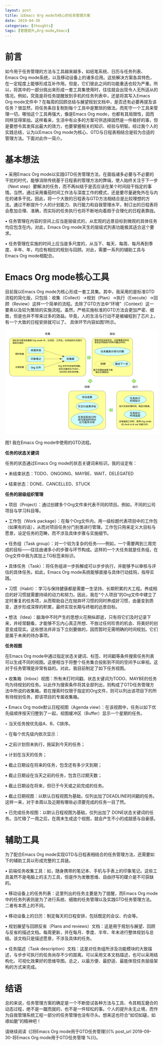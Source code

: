 ```yaml
---
layout: post
title: 以Emacs Org mode为核心的任务管理方案
date: 2019-04-30
categories: [thoughts]
tags: [管理提升,Org-mode,Emacs]
---
```


# 前言

如今用于任务管理的方法与工具越来越多，如纸笔系统、日历与任务列表、Emacs Org mode系统，以及移动设备上的诸多应用。这些解决方案各具特色，在一定程度上能够形成互补作用。但是，它们彼此之间的功能重迭也较为严重。所以，将其中的一部分挑出来形成一套工具集使用时，往往就会出现令人无所适从的情况。例如，究竟是将任务提醒放到手机的任务列表中，还是将其写入Emacs Org mode文件中？在每周的回顾总结与展望规划文档中，是否还有必要再提及该任务？很显然，将任务条目复制到每个工具中是繁琐的做法。而死守一个工具来管理一切，哪怕这个工具再强大，像是Emacs Org mode，也都有其局限性，因而同样显得笨拙。这样看来，生活中有众多的方案可供选择固然是一件极好的事，但是要想令其发挥出最大的效力，也要掌握相关的知识、经验与明智。经过我个人的实践总结，认为以Emacs Org mode为核心、GTD与日程表相结合是较为合适的管理方法。下面对此作一简介。

# 基本想法

• 采用Emacs Org mode以实践GTD任务管理方法，在面临诸多必要与不必要的干扰的时代，能够消除传统基于日程表的管理方法的弊端，使人始终关注于下一步（Next step）要解决的任务，而不再纠结于是否应该在某个时间段干指定的事情。当然，通过采用番茄时间工作法与深度工作的模式，还是要尽量避免外在与内在的诸多干扰。因此，将一个大致的日程表与GTD方法相结合是比较理想的方法。通过不断提升个人的计划能力、执行能力和自我管理水平，制订出的日程表将会愈加合理、准确，而实际的任务执行也将不断地向着趋于合理化的日程表靠拢。

• 任务管理在内容的空间上应当是层级式的，从宏观的远景目标到微观的具体任务均应包含在内。对此，Emacs Org mode天生的层级式列表功能极其适合这个要求。

• 任务管理在实施的时间上应当是多尺度的，从当下、每天、每周、每月再到季度、半年、年，均应有相应的规划与回顾。对此，需要一系列的辅助工具与Emacs Org mode相配合。

# Emacs Org mode核心工具

目前我以Emacs Org mode为核心形成一套工具集。其中，我采用的是标准GTD流程的简化版，只包括：收集（Collect）→规划（Plan）→执行（Execute）→回顾（Review）这样一个简单的流程。去除了GTD方法中“环境”（Context）这一要素以及较为繁琐的实施流程。虽然，严格实施标准的GTD方法会更加严密、细致，但是也并不带来过多的效益。毕竟，人的生活与行动不是被编程到了芯片上，有一个大致的日程安排就可以了。 具体环节内容如图1所示。

![](/figures/p60506341.jpg)

图1 我在Emacs Org mode中使用的GTD流程。

**任务的状态关键词** 

任务的状态通过Emacs Org mode的状态关键词来标识。我的设定有：

• 未结束状态：TODO、ONGOING、MAYBE、WAIT、DELEGATED

• 结束状态：DONE、CANCELLED、STUCK

**任务的层级组织管理** 

• 项目（Project）：通过创建多个Org文件来代表不同的项目。例如，不同的公司项目与学习科目等。

• 工作包（Work package）：在每个Org文件内，用一级标题代表项目中的工作包（如果有的话），从而对项目任务分门别类进行管理。工作包只用来定义大目标与愿景，设定任务的范畴，而不涉及具体步骤与实施细节。

• 任务组（Task group）：对一个较为复杂的任务——例如，一个需要两到三周完成的目标——往往由诸多小的步骤与环节构成。这样的一个大任务就是任务组，在Org文件中我为其加上TG标签来标识。

• 具体任务（Task）：将任务组进一步拆解成可以步步执行，并能够予以审核与评估的具体任务。如此，Emacs Org mode系统能够直接与具体行动挂钩，指导实践。

• 习惯（Habit）：学习与保持健康都是需要一生坚持、长期积累的大工程。养成相应的好习惯就需要持续的动力和努力。因此，我在“个人项目”的Org文件中建立了定时重复的任务项，从而帮助自己在抛弃坏习惯的同时养成好习惯，由量变到质变，逐步形成深厚的积累，最终实现长期与终极的远景目标。

• 想法（Idea）：脑海中不时产生的思想火花稍纵即逝，只有将它们及时记录下来，并经常翻看，才能够不忘内心真正所想、不放过任何珍贵的机会、将美好的创意变成现实。这些想法并非当下立刻要做的，因而暂时无需明确的时间规划。它们是属于未来的待办事项。

**任务视图** 

在Emacs Org mode中通过指定状态关键词、标签、时间戳等条件搜索任务列表可以生成不同的视图。这便相当于将整个任务集合投影到不同的空间予以审视。这对于任务管理是非常有益的。对此，我目前制定了如下任务视图。

• 收集箱（Inbox）视图：所有未打时间戳、状态关键词为TODO、MAYBE的任务均为待规划的任务。以此作为搜索条件将其全部列出，则构成了GTD任务管理方法中所说的收集箱。若在搜索时仅限于指定的Org文件，则可以列出该项目下的所有待规划任务，即该项目的专属收集箱。

• Emacs Org mode默认日程视图（Agenda view）：在该视图中，任务以如下优先级顺序按天归整到了一起，视图缓冲区（Buffer）显示一个星期的任务。

◦ 当天任务按优先级A、B、C排序。

◦ 在每个优先级内依次显示：

▪ 之前计划但未执行，拖延到今天的任务；

▪ 计划在当天的任务；

▪ 截止日期设在将来的任务，包含还有多少天到期；

▪ 截止日期设在当天之前的任务，包含已过期天数；

▪ 截止日期设在将来，但已于今天或之前完成的任务。

• 截止日期视图：以默认日程视图为基础，仅列出加了DEADLINE时间戳的任务。这样一来，对于本周以及近期有哪些必须要完成的任务一目了然。

• 已完成任务视图：以默认日程视图为基础，仅列出加了 DONE状态关键词的任务。当忙碌了一周之后，在周末生成这个视图，就会产生不小的成就感与自豪感。

# 辅助工具

为了配合Emacs Org mode实现GTD与日程表相结合的任务管理方法，还需要如下的辅助工具以形成完整的工具链。

• 前端任务收集工具：如，随身携带的笔记本、手机与手表上的印象笔记。这些工具虽然不是电脑上的主力工具，但是作为发散思维、自由抒写的媒介是不可获缺的。

• 移动设备上的任务列表：这里列出的任务主要是为了提醒，而Emacs Org mode中的任务列表则是为了进行系统、细致的任务管理以及实践GTD任务管理方法。二者有本质上的不同。

• 移动设备上的日历：制定每天的日程安排，包括既定的会议、约会等。

• 规划展望与回顾反省（Plans and reviews）文档：这是用于规划与展望、回顾与反省的描述文档。每周更新，并在每月、季度、半年、年末进行整体规划与总结。该文档只是描述愿景，不涉及具体的任务。

• 任务描述（Task description）文档：这是对任务组所涉及功能模块的大致描述，与步步可执行的任务尚存不少的距离。可以采用文本文档描述，也可以采用结构化、可视化效果好的思维导图。总之，以最方便、最舒适、最能体现任务层级架构的方式来完成。

# 结语

总的来说，任务管理方案的确定是一个不断尝试各种方法与工具、令其相互磨合的动态过程，绝不是一蹴而就的，也不是一件轻松的事。个人的提升永无止境，而作为自我管理系统工程一部分的任务管理也没有尽头。想来这也符合“如切如磋，如琢如磨”的精神吧！

请继续阅读《[将Emacs Org mode用于GTD任务管理]({% post_url 2019-09-30-将Emacs Org mode用于GTD任务管理 %})》。
